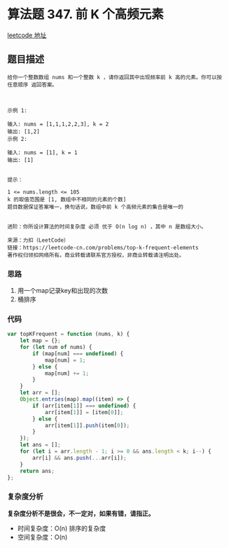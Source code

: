 # 算法题 347. 前 K 个高频元素
[leetcode 地址](https://leetcode-cn.com/problems/top-k-frequent-elements/)

## 题目描述

```
给你一个整数数组 nums 和一个整数 k ，请你返回其中出现频率前 k 高的元素。你可以按 任意顺序 返回答案。

 

示例 1:

输入: nums = [1,1,1,2,2,3], k = 2
输出: [1,2]
示例 2:

输入: nums = [1], k = 1
输出: [1]
 

提示：

1 <= nums.length <= 105
k 的取值范围是 [1, 数组中不相同的元素的个数]
题目数据保证答案唯一，换句话说，数组中前 k 个高频元素的集合是唯一的
 

进阶：你所设计算法的时间复杂度 必须 优于 O(n log n) ，其中 n 是数组大小。

来源：力扣（LeetCode）
链接：https://leetcode-cn.com/problems/top-k-frequent-elements
著作权归领扣网络所有。商业转载请联系官方授权，非商业转载请注明出处。
```

### 思路
1. 用一个map记录key和出现的次数
2. 桶排序

### 代码
```javascript
var topKFrequent = function (nums, k) {
    let map = {};
    for (let num of nums) {
        if (map[num] === undefined) {
            map[num] = 1;
        } else {
            map[num] += 1;
        }
    }
    let arr = [];
    Object.entries(map).map((item) => {
        if (arr[item[1]] === undefined) {
            arr[item[1]] = [item[0]];
        } else {
            arr[item[1]].push(item[0]);
        }
    });
    let ans = [];
    for (let i = arr.length - 1; i >= 0 && ans.length < k; i--) {
        arr[i] && ans.push(...arr[i]);
    }
    return ans;
};
```
### 复杂度分析
**复杂度分析不是很会，不一定对，如果有错，请指正。**
- 时间复杂度：O(n) 排序的复杂度
- 空间复杂度：O(n) 